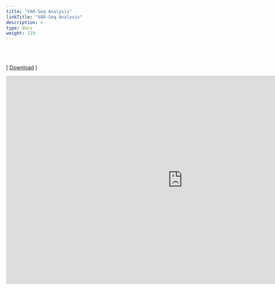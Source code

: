 ```yaml
---
title: "VAR-Seq Analysis"
linkTitle: "VAR-Seq Analysis"
description: >
type: docs
weight: 119
---
```


<br></br>

[ [Download](https://docs.google.com/presentation/d/13B0atsbnYplyjImJT8FwF0QtU1B9uL7vWB818vnL1JU/edit?usp=sharing) ]

<iframe src="https://docs.google.com/presentation/d/e/2PACX-1vQEbGScpxAkjq71a_NcjmsjgKdSdRaNXKRTzfZm3wS8x6kdJlm6jdNoX90REYVHX5R4sFVt15zdvaoP/embed?start=false&loop=false&delayms=60000" frameborder="0" width="960" height="569" allowfullscreen="true" mozallowfullscreen="true" webkitallowfullscreen="true"></iframe>






